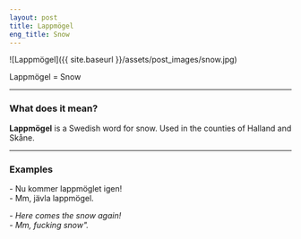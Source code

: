 ```yaml
---
layout: post
title: Lappmögel
eng_title: Snow
---
```


![Lappmögel]({{ site.baseurl }}/assets/post_images/snow.jpg)

Lappmögel = Snow

----

### What does it mean?

**Lappmögel** is a Swedish word for snow. Used in the counties of Halland and Skåne.

----

### Examples

\- Nu kommer lappmöglet igen!  
\- Mm, jävla lappmögel.  

_\- Here comes the snow again!_  
_\- Mm, fucking snow"._  
